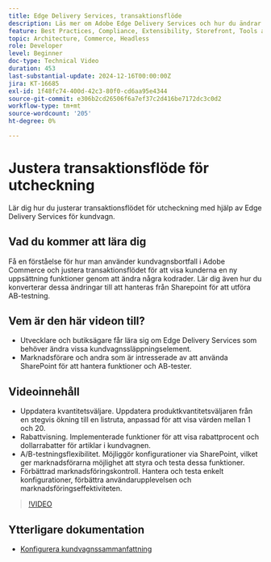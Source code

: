 ```yaml
---
title: Edge Delivery Services, transaktionsflöde
description: Läs mer om Adobe Edge Delivery Services och hur du ändrar transaktionsflödet.
feature: Best Practices, Compliance, Extensibility, Storefront, Tools and External Services
topic: Architecture, Commerce, Headless
role: Developer
level: Beginner
doc-type: Technical Video
duration: 453
last-substantial-update: 2024-12-16T00:00:00Z
jira: KT-16685
exl-id: 1f48fc74-400d-42c3-80f0-cd6aa95e4344
source-git-commit: e306b2cd26506f6a7ef37c2d416be7172dc3c0d2
workflow-type: tm+mt
source-wordcount: '205'
ht-degree: 0%

---
```


# Justera transaktionsflöde för utcheckning

Lär dig hur du justerar transaktionsflödet för utcheckning med hjälp av Edge Delivery Services för kundvagn.

## Vad du kommer att lära dig

Få en förståelse för hur man använder kundvagnsbortfall i Adobe Commerce och justera transaktionsflödet för att visa kunderna en ny uppsättning funktioner genom att ändra några kodrader.  Lär dig även hur du konverterar dessa ändringar till att hanteras från Sharepoint för att utföra AB-testning.

## Vem är den här videon till?

* Utvecklare och butiksägare får lära sig om Edge Delivery Services som behöver ändra vissa kundvagnssläppningselement.
* Marknadsförare och andra som är intresserade av att använda SharePoint för att hantera funktioner och AB-tester.

## Videoinnehåll

* Uppdatera kvantitetsväljare. Uppdatera produktkvantitetsväljaren från en stegvis ökning till en listruta, anpassad för att visa värden mellan 1 och 20.
* Rabattvisning. Implementerade funktioner för att visa rabattprocent och dollarrabatter för artiklar i kundvagnen.
* A/B-testningsflexibilitet. Möjliggör konfigurationer via SharePoint, vilket ger marknadsförarna möjlighet att styra och testa dessa funktioner.
* Förbättrad marknadsföringskontroll. Hantera och testa enkelt konfigurationer, förbättra användarupplevelsen och marknadsföringseffektiviteten.

>[!VIDEO](https://video.tv.adobe.com/v/3442351?learn=on)

## Ytterligare dokumentation

* [Konfigurera kundvagnssammanfattning](https://experienceleague.adobe.com/developer/commerce/storefront/dropins/cart/tutorials/configure-cart-summary/?lang=sv-SE)
